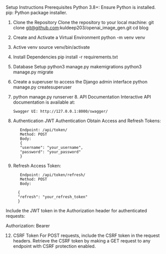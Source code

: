 Setup Instructions
Prerequisites
Python 3.8+: Ensure Python is installed.
pip: Python package installer.

1. Clone the Repository
   Clone the repository to your local machine:
   git clone git@github.com:kuldeep203/openai_image_gen.git
   cd blog
2. Create and Activate a Virtual Environment
   python -m venv venv
3. Active venv
   source venv/bin/activate
4. Install Dependencies
   pip install -r requirements.txt
5. Database Setup
   python3 manage.py makemigrations
   python3 manage.py migrate
6. Create a superuser to access the Django admin interface
   python manage.py createsuperuser
7. python manage.py runserver
    8. API Documentation
       Interactive API documentation is available at:

       Swagger UI: http://127.0.0.1:8000/swagger/

9. Authentication
   JWT Authentication
   Obtain Access and Refresh Tokens:

          Endpoint: /api/token/
          Method: POST
          Body:
          {
          "username": "your_username",
          "password": "your_password"
          }
11. Refresh Access Token:

           Endpoint: /api/token/refresh/
           Method: POST
           Body:

          {
          "refresh": "your_refresh_token"
          }

Include the JWT token in the Authorization header for authenticated requests:

Authorization: Bearer <your-access-token>

12. CSRF Token
    For POST requests, include the CSRF token in the request headers. Retrieve the CSRF token by making a GET request to
    any endpoint with CSRF protection enabled.

